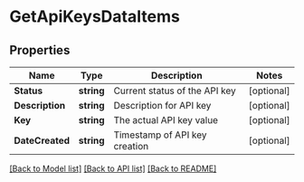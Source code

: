 # GetApiKeysDataItems

## Properties

Name | Type | Description | Notes
------------ | ------------- | ------------- | -------------
**Status** | **string** | Current status of the API key | [optional] 
**Description** | **string** | Description for API key | [optional] 
**Key** | **string** | The actual API key value | [optional] 
**DateCreated** | **string** | Timestamp of API key creation | [optional] 

[[Back to Model list]](../README.md#documentation-for-models) [[Back to API list]](../README.md#documentation-for-api-endpoints) [[Back to README]](../README.md)


